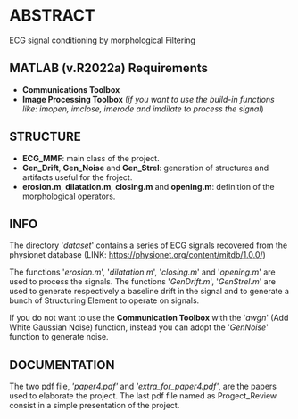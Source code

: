 # ABSTRACT #
ECG signal conditioning by morphological Filtering

## MATLAB (v.R2022a) Requirements ## 
- **Communications Toolbox** 
- **Image Processing Toolbox** (*if you want to use the build-in functions like: imopen, imclose, imerode and imdilate to process the signal*)

## STRUCTURE ##
- **ECG_MMF**: main class of the project.
- **Gen_Drift**, **Gen_Noise** and **Gen_Strel**: generation of structures and artifacts useful for the froject.
- **erosion.m**, **dilatation.m**, **closing.m** and **opening.m**: definition of the morphological operators.

## INFO ##
The directory '*dataset*' contains a series of ECG signals recovered from the physionet database (LINK: https://physionet.org/content/mitdb/1.0.0/)

The functions '*erosion.m*', '*dilatation.m*', '*closing.m*' and '*opening.m*' are used to process the signals. The functions '*GenDrift.m*', '*GenStrel.m*' are used to generate respectively a baseline drift in the signal and to generate a bunch of Structuring Element to operate on signals. 

If you do not want to use the **Communication Toolbox** with the '*awgn*' (Add White Gaussian Noise) function, instead you can adopt the '*GenNoise*' function to generate noise.

## DOCUMENTATION ##
The two pdf file, *'paper4.pdf'* and *'extra_for_paper4.pdf'*, are the papers used to elaborate the project. The last pdf file named as Progect_Review consist in a simple presentation of the project.
